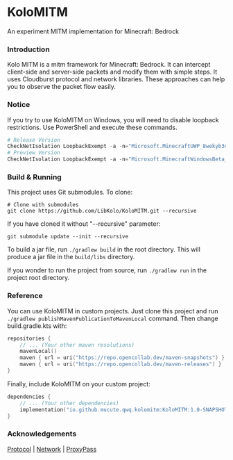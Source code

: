 # KoloMITM
An experiment MITM implementation for Minecraft: Bedrock

### Introduction
Kolo MITM is a mitm framework for Minecraft: Bedrock. It can intercept client-side and server-side packets and modify them with simple steps. It uses Cloudburst protocol and network libraries. These approaches can help you to observe the packet flow easily.

### Notice
If you try to use KoloMITM on Windows, you will need to disable loopback restrictions. Use PowerShell and execute these commands.

```ps1
# Release Version
CheckNetIsolation LoopbackExempt -a -n="Microsoft.MinecraftUWP_8wekyb3d8bbwe"
# Preview Version
CheckNetIsolation LoopbackExempt -a -n="Microsoft.MinecraftWindowsBeta_8wekyb3d8bbwe"
```

### Build & Running
This project uses Git submodules. To clone:

```shell
# Clone with submodules
git clone https://github.com/LibKolo/KoloMITM.git --recursive
```

If you have cloned it without "--recursive" parameter:

```shell
git submodule update --init --recursive
```

To build a jar file, run `./gradlew build` in the root directory. This will produce a jar file in the `build/libs` directory.

If you wonder to run the project from source, run `./gradlew run` in the project root directory.

### Reference
You can use KoloMITM in custom projects. Just clone this project and run `./gradlew publishMavenPublicationToMavenLocal` command. Then change build.gradle.kts with:

```kotlin
repositories {
    // ... (Your other maven resolutions)
    mavenLocal()
    maven { url = uri("https://repo.opencollab.dev/maven-snapshots") }
    maven { url = uri("https://repo.opencollab.dev/maven-releases") }
}
```

Finally, include KoloMITM on your custom project:
```kotlin
dependencies {
    // ... (Your other dependencies)
    implementation("io.github.mucute.qwq.kolomitm:KoloMITM:1.0-SNAPSHOT")
}
```

### Acknowledgements
[Protocol](https://github.com/CloudburstMC/Protocol.git)
| [Network](https://github.com/CloudburstMC/Network.git)
| [ProxyPass](https://github.com/CloudburstMC/ProxyPass.git)